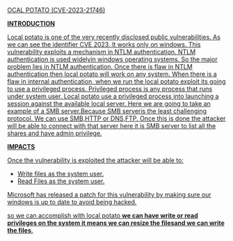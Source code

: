  <u>OCAL POTATO (CVE-2023-21746)

**INTRODUCTION**

Local potato is one of the very recently disclosed public vulnerabilities. As we can see the identifier CVE 2023.
It works only on windows.
This vulnerability exploits a mechanism in NTLM authentication.
NTLM authentication is used widelyin windows operating systems.  So the major problem lies in NTLM authentication.
Once there is flaw in NTLM authentication then local potato will work on any system.
When there is a flaw in internal authentication, when we run the local potato exploit its going to use a privileged process.
Privileged process is any process that runs under system user.
Local potato use a privileged process into launching a session against the available local server.
Here we are going to take an example of a SMB server.Because SMB serveris the least challenging protocol.
We can use SMB,HTTP or DNS,FTP.
Once this is done the attacker will be able to connect with that server here it is SMB server to list all the shares and have admin privilege.

**IMPACTS**

Once the vulnerability is exploited the attacker will be able to:
* Write files as the system user.
* Read Files as the system user.

Microsoft has released a patch for this vulnerability  by making sure our windows is up to date to avoid being hacked.

so we can accomplish with local potato **we can have write or read privileges on the system it means we can resize the filesand we can write the files**.
